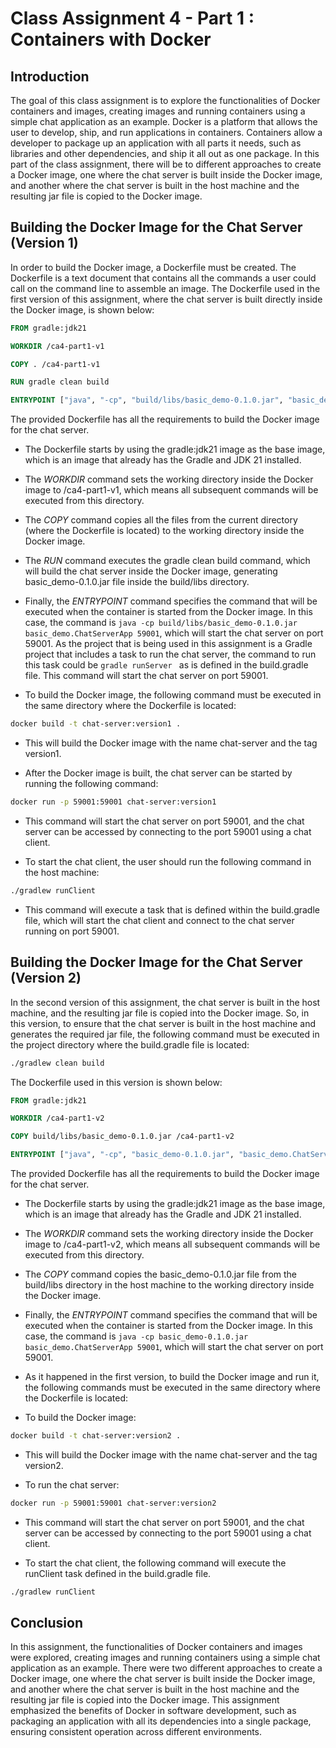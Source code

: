 # Class Assignment 4 - Part 1 : Containers with Docker

## Introduction
The goal of this class assignment is to explore the functionalities of Docker containers and images, creating images and running 
containers using a simple chat application as an example. 
Docker is a platform that allows the user to develop, ship, and run applications in containers. Containers allow a developer to 
package up an application with all parts it needs, such as libraries and other dependencies, and ship it all out as one package.
In this part of the class assignment, there will be to different approaches to create a Docker image, one where the chat server is built
inside the Docker image, and another where the chat server is built in the host machine and the resulting jar file is copied to the Docker image.

## Building the Docker Image for the Chat Server (Version 1)

In order to build the Docker image, a Dockerfile must be created. The Dockerfile is a text document that contains all the commands a user
could call on the command line to assemble an image. The Dockerfile used in the first version of this assignment, where the chat server is
built directly inside the Docker image, is shown below:

```Dockerfile
FROM gradle:jdk21

WORKDIR /ca4-part1-v1

COPY . /ca4-part1-v1

RUN gradle clean build

ENTRYPOINT ["java", "-cp", "build/libs/basic_demo-0.1.0.jar", "basic_demo.ChatServerApp", "59001"]
```

The provided Dockerfile has all the requirements to build the Docker image for the chat server.
 - The Dockerfile starts by using the gradle:jdk21 image as the base image, which is an image that already has the Gradle and JDK 21 installed. 
 - The *WORKDIR* command sets the working directory inside the Docker image to /ca4-part1-v1, which means all subsequent commands will be executed from this directory. 
 - The *COPY* command copies all the files from the current directory (where the Dockerfile is located) to the working directory inside the Docker image. 
 - The *RUN* command executes the gradle clean build command, which will build the chat server inside the Docker image, generating basic_demo-0.1.0.jar file inside the build/libs directory.
 - Finally, the *ENTRYPOINT* command specifies the command that will be executed when the container is started from the Docker image. In this case, the command is 
```java -cp build/libs/basic_demo-0.1.0.jar basic_demo.ChatServerApp 59001```, which will start the chat server on port 59001.
As the project that is being used in this assignment is a Gradle project that includes a task to run the chat server, the command to run this task could be ```gradle runServer ``` as is defined in 
the build.gradle file. This command will start the chat server on port 59001.

 - To build the Docker image, the following command must be executed in the same directory where the Dockerfile is located:

```bash
docker build -t chat-server:version1 .
```

 - This will build the Docker image with the name chat-server and the tag version1.


 - After the Docker image is built, the chat server can be started by running the following command:

```bash
docker run -p 59001:59001 chat-server:version1
```
 - This command will start the chat server on port 59001, and the chat server can be accessed by connecting to the port 59001 using a chat client.

 - To start the chat client, the user should run the following command in the host machine:

```bash
./gradlew runClient
```
 - This command will execute a task that is defined within the build.gradle file, which will start the chat client and connect to the chat server running on port 59001.

## Building the Docker Image for the Chat Server (Version 2)

In the second version of this assignment, the chat server is built in the host machine, and the resulting jar file is copied into the Docker image. So, in this version, to
ensure that the chat server is built in the host machine and generates the required jar file, the following command must be executed in the project directory where the build.gradle file is located:

```bash
./gradlew clean build
```

The Dockerfile used in this version is shown below: 

```Dockerfile
FROM gradle:jdk21

WORKDIR /ca4-part1-v2

COPY build/libs/basic_demo-0.1.0.jar /ca4-part1-v2

ENTRYPOINT ["java", "-cp", "basic_demo-0.1.0.jar", "basic_demo.ChatServerApp", "59001"]
```

The provided Dockerfile has all the requirements to build the Docker image for the chat server.
 - The Dockerfile starts by using the gradle:jdk21 image as the base image, which is an image that already has the Gradle and JDK 21 installed. 
 - The *WORKDIR* command sets the working directory inside the Docker image to /ca4-part1-v2, which means all subsequent commands will be executed from this directory. 
 - The *COPY* command copies the basic_demo-0.1.0.jar file from the build/libs directory in the host machine to the working directory inside the Docker image. 
 - Finally, the *ENTRYPOINT* command specifies the command that will be executed when the container is started from the Docker image. In this case, the command is 
```java -cp basic_demo-0.1.0.jar basic_demo.ChatServerApp 59001```, which will start the chat server on port 59001.

 - As it happened in the first version, to build the Docker image and run it, the following commands must be executed in the same directory where the Dockerfile is located:
 - To build the Docker image:
```bash
docker build -t chat-server:version2 .
```
 - This will build the Docker image with the name chat-server and the tag version2.

 - To run the chat server:
```bash
docker run -p 59001:59001 chat-server:version2
```
 - This command will start the chat server on port 59001, and the chat server can be accessed by connecting to the port 59001 using a chat client.

 - To start the chat client, the following command will execute the runClient task defined in the build.gradle file.

```bash
./gradlew runClient
```

## Conclusion

In this assignment, the functionalities of Docker containers and images were explored, creating images and running containers using a simple
chat application as an example. There were two different approaches to create a Docker image, one where the chat server is built inside the Docker image,
and another where the chat server is built in the host machine and the resulting jar file is copied into the Docker image.
This assignment emphasized the benefits of Docker in software development, such as packaging an application with all its dependencies into a single package, 
ensuring consistent operation across different environments.







